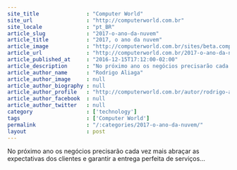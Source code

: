```yaml
---
site_title               : "Computer World"
site_url                 : "http://computerworld.com.br"
site_locale              : "pt_BR"
article_slug             : "2017-o-ano-da-nuvem"
article_title            : "2017, o ano da nuvem"
article_image            : "http://computerworld.com.br/sites/beta.computerworld.com.br/files/news_articles/computacao_em_nuvem_0.jpg"
article_url              : "http://computerworld.com.br/2017-o-ano-da-nuvem"
article_published_at     : "2016-12-15T17:12:00-02:00"
article_description      : "No próximo ano os negócios precisarão cada vez mais abraçar as expectativas dos clientes e garantir a entrega perfeita de serviços..."
article_author_name      : "Rodrigo Aliaga"
article_author_image     : null
article_author_biography : null
article_author_profile   : "http://computerworld.com.br/autor/rodrigo-aliaga"
article_author_facebook  : null
article_author_twitter   : null
category                 : ['technology']
tags                     : ['Computer World']
permalink                : "/:categories/2017-o-ano-da-nuvem/"
layout                   : post
---
```


No próximo ano os negócios precisarão cada vez mais abraçar as expectativas dos clientes e garantir a entrega perfeita de serviços...
